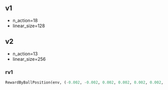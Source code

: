 ## v1

* n_action=18
* linear_size=128


## v2

* n_action=13
* linear_size=256

### rv1
```python
RewardByBallPosition(env, (-0.002, -0.002, 0.002, 0.002, 0.002, 0.002, -0.002, -0.002))
```